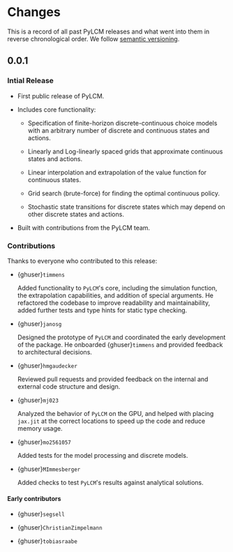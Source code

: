 # Changes


This is a record of all past PyLCM releases and what went into them in reverse
chronological order. We follow [semantic versioning](https://semver.org/).


## 0.0.1

### Intial Release

- First public release of PyLCM.

- Includes core functionality:

    - Specification of finite-horizon discrete-continuous choice models with an
       arbitrary number of discrete and continuous states and actions.

    - Linearly and Log-linearly spaced grids that approximate continuous states and
      actions.

    - Linear interpolation and extrapolation of the value function for continuous
       states.

    - Grid search (brute-force) for finding the optimal continuous policy.

    - Stochastic state transitions for discrete states which may depend on other
      discrete states and actions.

- Built with contributions from the PyLCM team.


### Contributions

Thanks to everyone who contributed to this release:

- {ghuser}`timmens`

  Added functionality to `PyLCM`'s core, including the simulation function, the
  extrapolation capabilities, and addition of special arguments. He refactored the
  codebase to improve readability and maintainability, added further tests and type
  hints for static type checking.

- {ghuser}`janosg`

  Designed the prototype of `PyLCM` and coordinated the early development of the
  package. He onboarded {ghuser}`timmens` and provided feedback to architectural decisions.

- {ghuser}`hmgaudecker`

  Reviewed pull requests and provided feedback on the internal and external code
  structure and design.

- {ghuser}`mj023`

  Analyzed the behavior of `PyLCM` on the GPU, and helped with placing `jax.jit` at the
  correct locations to speed up the code and reduce memory usage.

- {ghuser}`mo2561057`

  Added tests for the model processing and discrete models.

- {ghuser}`MImmesberger`

  Added checks to test `PyLCM`'s results against analytical solutions.

#### Early contributors

- {ghuser}`segsell`

- {ghuser}`ChristianZimpelmann`

- {ghuser}`tobiasraabe`

